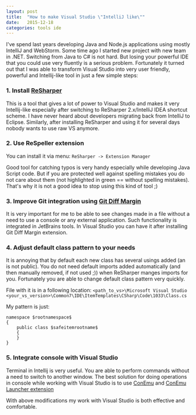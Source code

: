 ```yaml
---
layout: post
title:  "How to make Visual Studio \"IntelliJ like\""
date:   2015-12-18
categories: tools ide
---
```


I've spend last years developing Java and Node.js applications using mostly IntelliJ and WebStorm. Some time ago I started 
new project with new team in .NET. Switching from Java to C\# is not hard. But losing your powerful IDE that you could 
use very fluently is a serious problem. 
Fortunately it turned out that I was able to transform Visual Studio into very user friendly, powerful and Intellij-like 
tool in just a few simple steps:

### 1. Install [ReSharper](https://www.jetbrains.com/resharper/)

This is a tool that gives a lot of power to Visual Studio and makes it very Intellij-like especially after switching to 
ReSharper 2.x/IntelliJ IDEA shortcut scheme. I have never heard about developers migrating back from IntelliJ to Eclipse. 
Similarly, after installing ReSharper and using it for several days nobody wants to use raw VS anymore.

### 2. Use ReSpeller extension

You can install it via menu:
`ReSharper -> Extension Manager`

Good tool for catching typos is very handy especially while developing Java Script code. But if you are protected 
well against spelling mistakes you do not care about them (not highlighted in green == without spelling mistakes). 
That's why it is not a good idea to stop using this kind of tool ;)

### 3. Improve Git integration using [Git Diff Margin](https://visualstudiogallery.msdn.microsoft.com/cf49cf30-2ca6-4ea0-b7cc-6a8e0dadc1a8)

It is very important for me to be able to see changes made in a file without a need to use a console or any external application.
Such functionality is integrated in JetBrains tools. In Visual Studio you can have it after installing Git Diff Margin extension.

### 4. Adjust default class pattern to your needs

It is annoying that by default each new class has several usings added (an is not public). 
You do not need default imports added automatically (and then manually removed, if not used ;)) when ReSharper manges 
imports for you. Fortunately you are able to change default class pattern very quickly.

File with it is in a following location:
`<path_to_vs>\Microsoft Visual Studio <your_vs_version>\Common7\IDE\ItemTemplates\CSharp\Code\1033\Class.cs`

My pattern is just:

```
namespace $rootnamespace$
{
    public class $safeitemrootname$
    {
    }
}
```

### 5. Integrate console with Visual Studio

Terminal in Intellij is very useful. You are able to perform commands without a need to switch to another window. 
The best solution for doing operations in console while working with Visual Studio is to use 
[ConEmu](https://conemu.github.io/) and [ConEmu Launcher extension](https://visualstudiogallery.msdn.microsoft.com/1ce30e82-c27c-40fd-b2d8-310ab234ab74)

With above modifications my work with Visual Studio is both effective and comfortable.